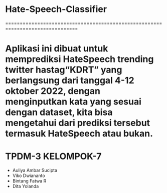 # Hate-Speech-Classifier
===============================================================================
# Aplikasi ini dibuat untuk memprediksi HateSpeech trending twitter hastag“KDRT” yang berlangsung dari tanggal 4-12 oktober 2022, dengan menginputkan kata yang sesuai dengan dataset, kita bisa mengetahui dari prediksi tersebut termasuk HateSpeech atau bukan.

# TPDM-3 KELOMPOK-7 
- Auliya Ambar Sucipta
- Viko Dwiananto
- Bintang Fatwa R
- Dita Yolanda
